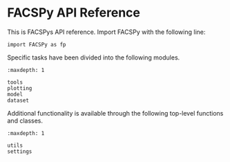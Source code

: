 # FACSPy API Reference

This is FACSPys API reference.
Import FACSPy with the following line:
```
import FACSPy as fp
```

Specific tasks have been divided into the following modules.

```{toctree}
:maxdepth: 1

tools
plotting
model
dataset
```

Additional functionality is available through the following top-level functions and classes.

```{toctree}
:maxdepth: 1

utils
settings
```